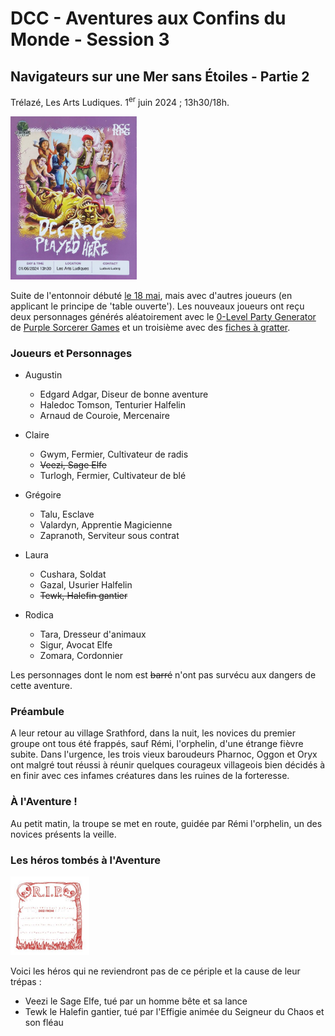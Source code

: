 # DCC - Aventures aux Confins du Monde - Session 3

## Navigateurs sur une Mer sans &Eacute;toiles - Partie 2

Trélazé, Les Arts Ludiques. 1<sup>er</sup> juin 2024 ; 13h30/18h.

[<img alt="s2-map" title ="DCC RPG played here 01/06/2024" src="./assets/DCC-RPG-Played-Here-Poster-2024-06-01-red.jpg" class="center" width="40%">](./assets/DCC-RPG-Played-Here-Poster-2024-06-01.jpg)


Suite de l'entonnoir débuté [le 18 mai](dcc_lal_2024_05_18), mais avec d'autres joueurs (en applicant le principe de 'table ouverte'). Les nouveaux joueurs ont reçu deux personnages générés aléatoirement avec le [0-Level Party Generator](https://purplesorcerer.com/create_party.php) de [Purple Sorcerer Games](https://purplesorcerer.com/index.php) et un troisième avec des [fiches à gratter](https://www.philibertnet.com/fr/dungeon-crawl-classics/122674-dungeon-crawl-classics-0-level-scratch-off-character-sheets-reprint-9781946231093.html?search_query=Scratch&results=7#img).

### Joueurs et Personnages

- Augustin
    - Edgard Adgar, Diseur de bonne aventure
    - Haledoc Tomson, Tenturier Halfelin
    - Arnaud de Couroie, Mercenaire

- Claire
    - Gwym, Fermier, Cultivateur de radis
    - ~~Veezi, Sage Elfe~~
    - Turlogh, Fermier, Cultivateur de blé

- Grégoire
    - Talu, Esclave
    - Valardyn, Apprentie Magicienne
    - Zapranoth, Serviteur sous contrat

- Laura
    - Cushara, Soldat
    - Gazal, Usurier Halfelin
    - ~~Tewk, Halefin gantier~~

- Rodica
    - Tara, Dresseur d'animaux
    - Sigur, Avocat Elfe
    - Zomara, Cordonnier

Les personnages dont le nom est ~~barré~~ n'ont pas survécu aux dangers de cette aventure.

### Préambule

A leur retour au village Srathford, dans la nuit, les novices du premier groupe  ont tous été frappés, sauf Rémi, l'orphelin, d'une étrange fièvre subite. Dans l'urgence, les trois vieux baroudeurs Pharnoc, Oggon et Oryx ont malgré tout réussi à réunir quelques courageux villageois bien décidés à en finir avec ces infames créatures dans les ruines de la forteresse.

### &Agrave; l'Aventure !

Au petit matin, la troupe se met en route, guidée par Rémi l'orphelin, un des novices présents la veille.

### Les héros tombés à l'Aventure

<img alt="rip-stamp" title ="RIP Stamp" src="./assets/rip-stamp.jpg" class="center" width="25%">

Voici les héros qui ne reviendront pas de ce périple et la cause de leur trépas :

- Veezi le Sage Elfe, tué par un homme bête et sa lance
- Tewk le Halefin gantier, tué par l'Effigie animée du Seigneur du Chaos et son fléau
